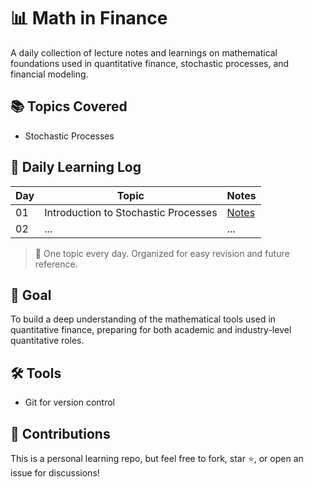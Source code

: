 # 📊 Math in Finance

A daily collection of lecture notes and learnings on mathematical foundations used in quantitative finance, stochastic processes, and financial modeling.

## 📚 Topics Covered

- Stochastic Processes

## 📆 Daily Learning Log

| Day | Topic | Notes |
|-----|-------|-------|
| 01  | Introduction to Stochastic Processes | [Notes](day_1.txt) |
| 02  | ... | ... |

> 📌 One topic every day. Organized for easy revision and future reference.

## 🧠 Goal

To build a deep understanding of the mathematical tools used in quantitative finance, preparing for both academic and industry-level quantitative roles.

## 🛠️ Tools

- Git for version control
<!-- [Jupyter](https://jupyter.org/) (optional for code demos or simulations) -->

## 🤝 Contributions

This is a personal learning repo, but feel free to fork, star ⭐, or open an issue for discussions!


